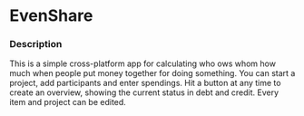# EvenShare

### Description

This is a simple cross-platform app for calculating who ows whom how much when people put money together for doing something. You can start a project, add participants and enter spendings. Hit a button at any time to create an overview, showing the current status in debt and credit. Every item and project can be edited.
